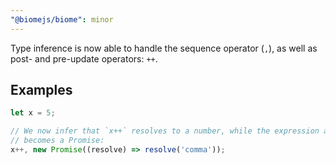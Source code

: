 ```yaml
---
"@biomejs/biome": minor
---
```


Type inference is now able to handle the sequence operator (`,`), as well as
post- and pre-update operators: `++`.


## Examples

```ts
let x = 5;

// We now infer that `x++` resolves to a number, while the expression as a whole
// becomes a Promise:
x++, new Promise((resolve) => resolve('comma'));
```
